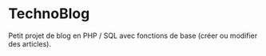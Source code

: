 # TechnoBlog

Petit projet de blog en PHP / SQL avec fonctions de base (créer ou modifier des articles).
